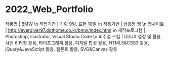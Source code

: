 # 2022_Web_Portfolio

작품명  |  BMW \n
작업기간  |  기획 9일, 표현 10일 \n
적용기반  |  반응형 웹 \n
웹사이트  |  http://evergiver97.dothome.co.kr/bmw/index.html \n
제작프로그램  |  Photoshop, Illustrator, Visual Studio Code \n
비주얼 스킬  |  UI/UX 설정 및 활용, 사진 리터칭 활용, 타이포그래피 활용, 디지털 합성 활용, HTML5&CSS3 활용, jQuery&JavaScript 활용, 웹폰트 활용, SVG&Canvas 활용
